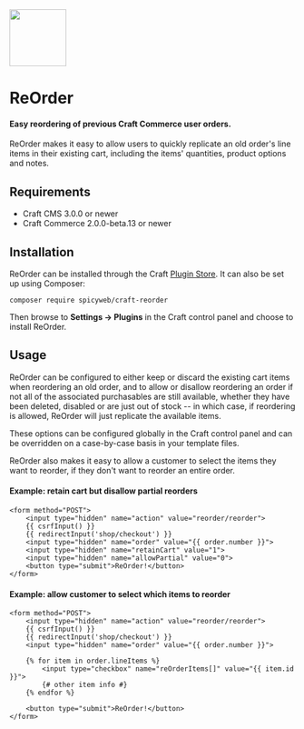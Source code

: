 <img src="docs/icon.png" width="100">

# ReOrder

#### Easy reordering of previous Craft Commerce user orders.

ReOrder makes it easy to allow users to quickly replicate an old order's line items in their existing cart, including the items' quantities, product options and notes.

## Requirements

- Craft CMS 3.0.0 or newer
- Craft Commerce 2.0.0-beta.13 or newer

## Installation

ReOrder can be installed through the Craft [Plugin Store](https://plugins.craftcms.com/).  It can also be set up using Composer:

```
composer require spicyweb/craft-reorder
```

Then browse to **Settings &rarr; Plugins** in the Craft control panel and choose to install ReOrder.

## Usage

ReOrder can be configured to either keep or discard the existing cart items when reordering an old order, and to allow or disallow reordering an order if not all of the associated purchasables are still available, whether they have been deleted, disabled or are just out of stock -- in which case, if reordering is allowed, ReOrder will just replicate the available items.

These options can be configured globally in the Craft control panel and can be overridden on a case-by-case basis in your template files.

ReOrder also makes it easy to allow a customer to select the items they want to reorder, if they don't want to reorder an entire order.

#### Example: retain cart but disallow partial reorders

```twig
<form method="POST">
	<input type="hidden" name="action" value="reorder/reorder">
	{{ csrfInput() }}
	{{ redirectInput('shop/checkout') }}
	<input type="hidden" name="order" value="{{ order.number }}">
	<input type="hidden" name="retainCart" value="1">
	<input type="hidden" name="allowPartial" value="0">
	<button type="submit">ReOrder!</button>
</form>
```

#### Example: allow customer to select which items to reorder
```twig
<form method="POST">
	<input type="hidden" name="action" value="reorder/reorder">
	{{ csrfInput() }}
	{{ redirectInput('shop/checkout') }}
	<input type="hidden" name="order" value="{{ order.number }}">

	{% for item in order.lineItems %}
		<input type="checkbox" name="reOrderItems[]" value="{{ item.id }}">
		{# other item info #}
	{% endfor %}

	<button type="submit">ReOrder!</button>
</form>
```

